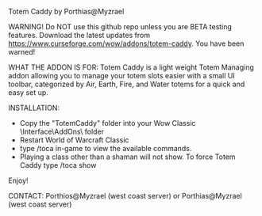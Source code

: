 Totem Caddy
by Porthias@Myzrael

WARNING!
  Do NOT use this github repo unless you are BETA testing features. Download the latest updates from https://www.curseforge.com/wow/addons/totem-caddy. You have been warned!


WHAT THE ADDON IS FOR:
  Totem Caddy is a light weight Totem Managing addon allowing you to manage your totem slots easier with a small UI toolbar, categorized by Air, Earth, Fire, and Water totems for a quick and easy set up.


INSTALLATION:
  - Copy the "TotemCaddy" folder into your Wow Classic \Interface\AddOns\ folder
  - Restart World of Warcraft Classic
  - type /toca in-game to view the available commands.
  - Playing a class other than a shaman will not show. To force Totem Caddy type /toca show


Enjoy!


CONTACT:
Porthios@Myzrael (west coast server)
or
Porthias@Myzrael (west coast server)
